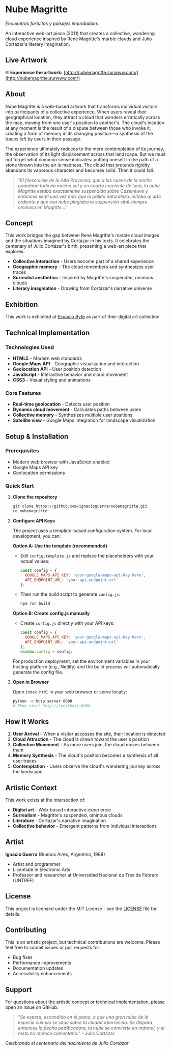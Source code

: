 # Nube Magritte ️

*Encuentros fortuitos y paisajes improbables*

An interactive web-art piece (2011) that creates a collective, wandering cloud experience inspired by René Magritte's marble clouds and Julio Cortázar's literary imagination.

## Live Artwork

🌐 **Experience the artwork:** [http://nubemagritte.surwww.com/](http://nubemagritte.surwww.com/)

## About

Nube Magritte is a web-based artwork that transforms individual visitors into participants of a collective experience. When users reveal their geographical location, they attract a cloud that wanders erratically across the map, moving from one user's position to another's. The cloud's location at any moment is the result of a dispute between those who invoke it, creating a form of memory in its changing position—a synthesis of the traces left by users in their passage.

The experience ultimately reduces to the mere contemplation of its journey, the observation of its light displacement across that landscape. But we must not forget what common sense indicates: putting oneself in the path of a stone thrown into the air is madness. The cloud that pretends rigidity abandons its vaporous character and becomes solid. Then it could fall.

> *"El filoso cielo de la Alta Provenza, que a las nueve de la noche guardaba todavía mucho sol y un cuarto creciente de luna, la nube Magritte estaba exactamente suspendida sobre Cazeneuve y entonces sentí una vez más que la pálida naturaleza imitaba al arte ardiente y que esa nube plagiaba la suspensión vital siempre ominosa en Magritte..."*

## Concept

This work bridges the gap between René Magritte's marble cloud images and the situations imagined by Cortázar in his texts. It celebrates the centenary of Julio Cortázar's birth, presenting a web-art piece that explores:

- **Collective interaction** - Users become part of a shared experience
- **Geographic memory** - The cloud remembers and synthesizes user traces
- **Surrealist aesthetics** - Inspired by Magritte's suspended, ominous clouds
- **Literary imagination** - Drawing from Cortázar's narrative universe

## Exhibition

This work is exhibited at [Espacio Byte](https://www.espaciobyte.org/nube-magritte) as part of their digital art collection.

## Technical Implementation

### Technologies Used
- **HTML5** - Modern web standards
- **Google Maps API** - Geographic visualization and interaction
- **Geolocation API** - User position detection
- **JavaScript** - Interactive behavior and cloud movement
- **CSS3** - Visual styling and animations

### Core Features
- **Real-time geolocation** - Detects user position
- **Dynamic cloud movement** - Calculates paths between users
- **Collective memory** - Synthesizes multiple user positions
- **Satellite view** - Google Maps integration for landscape visualization

## Setup & Installation

### Prerequisites
- Modern web browser with JavaScript enabled
- Google Maps API key
- Geolocation permissions

### Quick Start
1. **Clone the repository**
   ```bash
   git clone https://github.com/ignacioguerra/nubemagritte.git
   cd nubemagritte
   ```

2. **Configure API Keys**
   
   The project uses a template-based configuration system. For local development, you can:
   
   **Option A: Use the template (recommended)**
   - Edit `config.template.js` and replace the placeholders with your actual values:
     ```javascript
     const config = {
       GOOGLE_MAPS_API_KEY: 'your-google-maps-api-key-here',
       API_ENDPOINT_URL: 'your-api-endpoint-url'
     };
     ```
   
   - Then run the build script to generate `config.js`:
     ```bash
     npm run build
     ```
   
   **Option B: Create config.js manually**
   - Create `config.js` directly with your API keys:
     ```javascript
     const config = {
       GOOGLE_MAPS_API_KEY: 'your-google-maps-api-key-here',
       API_ENDPOINT_URL: 'your-api-endpoint-url'
     };
     window.config = config;
     ```
   
   For production deployment, set the environment variables in your hosting platform (e.g., Netlify) and the build process will automatically generate the config file.

3. **Open in Browser**
   
   Open `index.html` in your web browser or serve locally:
   ```bash
   python -m http.server 8000
   # Then visit http://localhost:8000
   ```

## How It Works

1. **User Arrival** - When a visitor accesses the site, their location is detected
2. **Cloud Attraction** - The cloud is drawn toward the user's position
3. **Collective Movement** - As more users join, the cloud moves between them
4. **Memory Synthesis** - The cloud's position becomes a synthesis of all user traces
5. **Contemplation** - Users observe the cloud's wandering journey across the landscape

##  Artistic Context

This work exists at the intersection of:
- **Digital art** - Web-based interactive experience
- **Surrealism** - Magritte's suspended, ominous clouds
- **Literature** - Cortázar's narrative imagination
- **Collective behavior** - Emergent patterns from individual interactions

## Artist

**Ignacio Guerra** (Buenos Aires, Argentina, 1988)
- Artist and programmer
- Licentiate in Electronic Arts
- Professor and researcher at Universidad Nacional de Tres de Febrero (UNTREF)

## License

This project is licensed under the MIT License - see the [LICENSE](LICENSE) file for details.

## Contributing

This is an artistic project, but technical contributions are welcome. Please feel free to submit issues or pull requests for:
- Bug fixes
- Performance improvements
- Documentation updates
- Accessibility enhancements

## Support

For questions about the artistic concept or technical implementation, please open an issue on GitHub.

> *"Se espera, escondido en el pasto, a que una gran nube de la especie cúmulo se sitúe sobre la ciudad aborrecida. Se dispara entonces la flecha petrificadora, la nube se convierte en mármol, y el resto no merece comentario."* - Julio Cortázar

*Celebrando el centenario del nacimiento de Julio Cortázar*
